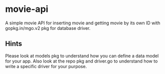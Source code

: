 
# movie-api
 A simple movie API for inserting movie and getting movie by its own ID
 with gopkg.in/mgo.v2 pkg for database driver.
 
 ## Hints
 Please look at models pkg to understand how you can define a data model for your app.
 Also look at the repo pkg and driver.go to understand how to write a specific driver
 for your purpose.
